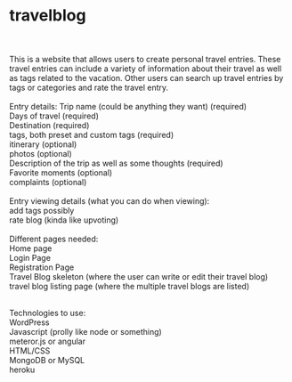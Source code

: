 # travelblog
 <br /> <br />
This is a website that allows users to create personal travel entries. These travel entries can include a variety of information about their travel as well as tags related to the vacation. Other users can search up travel entries by tags or categories and rate the travel entry.  <br />
 <br />
Entry details: 
Trip name (could be anything they want) (required)  <br />
Days of travel (required) <br />
Destination (required) <br />
tags, both preset and custom tags (required) <br />
itinerary (optional) <br />
photos (optional) <br />
Description of the trip as well as some thoughts (required) <br />
Favorite moments (optional) <br />
complaints (optional) <br />
 <br />
Entry viewing details (what you can do when viewing): <br />
add tags possibly <br />
rate blog (kinda like upvoting) <br />
 <br />
Different pages needed: <br />
Home page <br />
Login Page <br />
Registration Page <br />
Travel Blog skeleton (where the user can write or edit their travel blog) <br />
travel blog listing page (where the multiple travel blogs are listed) <br />

 <br /> 
Technologies to use: <br />
WordPress <br />
Javascript (prolly like node or something) <br />
meteror.js or angular <br />
HTML/CSS <br />
MongoDB or MySQL<br />
heroku <br/>

